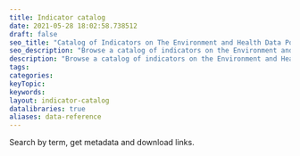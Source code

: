 ```yaml
---
title: Indicator catalog
date: 2021-05-28 18:02:58.738512
draft: false
seo_title: "Catalog of Indicators on The Environment and Health Data Portal"
seo_description: "Browse a catalog of indicators on the Environment and Health Data Portal."
description: "Browse a catalog of indicators on the Environment and Health Data Portal."
tags: 
categories: 
keyTopic: 
keywords: 
layout: indicator-catalog
datalibraries: true
aliases: data-reference
---
```


Search by term, get metadata and download links.
